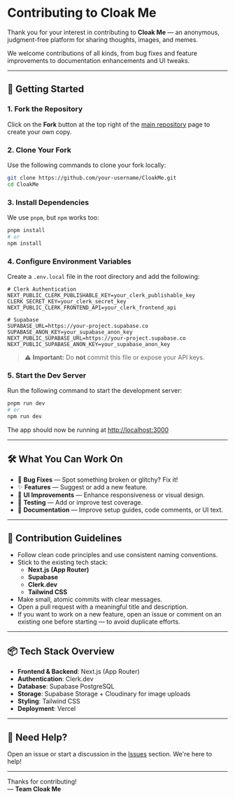 # Contributing to Cloak Me

Thank you for your interest in contributing to **Cloak Me** — an anonymous, judgment-free platform for sharing thoughts, images, and memes.

We welcome contributions of all kinds, from bug fixes and feature improvements to documentation enhancements and UI tweaks.

---

## 🚀 **Getting Started**

### **1. Fork the Repository**  
Click on the **Fork** button at the top right of the [main repository](https://github.com/SAHILSHANGLOO35/CloakMe) page to create your own copy.

### **2. Clone Your Fork**  
Use the following commands to clone your fork locally:

```bash
git clone https://github.com/your-username/CloakMe.git
cd CloakMe
```

### **3. Install Dependencies**  
We use `pnpm`, but `npm` works too:

```bash
pnpm install
# or
npm install
```

### **4. Configure Environment Variables**  
Create a `.env.local` file in the root directory and add the following:

```env
# Clerk Authentication
NEXT_PUBLIC_CLERK_PUBLISHABLE_KEY=your_clerk_publishable_key
CLERK_SECRET_KEY=your_clerk_secret_key
NEXT_PUBLIC_CLERK_FRONTEND_API=your_clerk_frontend_api

# Supabase
SUPABASE_URL=https://your-project.supabase.co
SUPABASE_ANON_KEY=your_supabase_anon_key
NEXT_PUBLIC_SUPABASE_URL=https://your-project.supabase.co
NEXT_PUBLIC_SUPABASE_ANON_KEY=your_supabase_anon_key
```

> ⚠️ **Important:** Do **not** commit this file or expose your API keys.

### **5. Start the Dev Server**  
Run the following command to start the development server:

```bash
pnpm run dev
# or
npm run dev
```

The app should now be running at [http://localhost:3000](http://localhost:3000)

---

## 🛠 **What You Can Work On**

- 🐛 **Bug Fixes** — Spot something broken or glitchy? Fix it!
- ✨ **Features** — Suggest or add a new feature.
- 🎨 **UI Improvements** — Enhance responsiveness or visual design.
- 🧪 **Testing** — Add or improve test coverage.
- 📖 **Documentation** — Improve setup guides, code comments, or UI text.

---

## 🧾 **Contribution Guidelines**

- Follow clean code principles and use consistent naming conventions.
- Stick to the existing tech stack:
  - **Next.js (App Router)**
  - **Supabase**
  - **Clerk.dev**
  - **Tailwind CSS**
- Make small, atomic commits with clear messages.
- Open a pull request with a meaningful title and description.
- If you want to work on a new feature, open an issue or comment on an existing one before starting — to avoid duplicate efforts.

---

## 📦 **Tech Stack Overview**

- **Frontend & Backend**: Next.js (App Router)
- **Authentication**: Clerk.dev
- **Database**: Supabase PostgreSQL
- **Storage**: Supabase Storage + Cloudinary for image uploads
- **Styling**: Tailwind CSS
- **Deployment**: Vercel

---

## 💬 **Need Help?**

Open an issue or start a discussion in the [Issues](https://github.com/SAHILSHANGLOO35/CloakMe/issues) section. We're here to help!

---

Thanks for contributing!   
— **Team Cloak Me**
